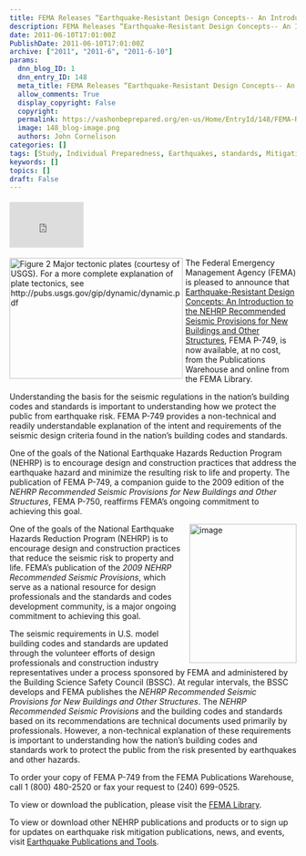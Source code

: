 ```yaml
---
title: FEMA Releases “Earthquake-Resistant Design Concepts-- An Introduction to the NEHRP Recommended Seismic Provisions for New Buildings and Other Structures”, FEMA P-749
description: FEMA Releases “Earthquake-Resistant Design Concepts-- An Introduction to the NEHRP Recommended Seismic Provisions for New Buildings and Other Structures”, FEMA P-749
date: 2011-06-10T17:01:00Z
PublishDate: 2011-06-10T17:01:00Z
archive: ["2011", "2011-6", "2011-6-10"]
params:
  dnn_blog_ID: 1
  dnn_entry_ID: 148
  meta_title: FEMA Releases “Earthquake-Resistant Design Concepts-- An Introduction to the NEHRP Recommended Seismic Provisions for New Buildings and Other Structures”, FEMA P-749
  allow_comments: True
  display_copyright: False
  copyright:
  permalink: https://vashonbeprepared.org/en-us/Home/EntryId/148/FEMA-Releases-ldquo-Earthquake-Resistant-Design-Concepts-An-Introduction-to-the-NEHRP-Recommended-Seismic-Provisions-for-New-Buildings-and-Other-Structures-rdquo-FEMA-P-749
  image: 148_blog-image.png
  authors: John Cornelison
categories: []
tags: [Study, Individual Preparedness, Earthquakes, standards, Mitigation]
keywords: []
topics: []
draft: False
---
```


<div class="wlWriterHeaderFooter" style="padding-bottom: 4px; margin: 0px; padding-left: 0px; padding-right: 0px; float: none; padding-top: 4px"><iframe src="http://www.facebook.com/widgets/like.php?href=http://vashoneoc.org/Blogs/VashonPreparedness/tabid/164/EntryId/148/FEMA-Releases-ldquo-Earthquake-Resistant-Design-Concepts-An-Introduction-to-the-NEHRP-Recommended-Seismic-Provisions-for-New-Buildings-and-Other-Structures-rdquo-FEMA-P-749.aspx" frameborder="0" scrolling="no" style="border-bottom: medium none; border-left: medium none; width: 130px; height: 80px; border-top: medium none; border-right: medium none"></iframe></div>
<p><a href="./images/148/77f2c3f3b61d_8784-image_2.png"><img title="Figure 2 Major tectonic plates (courtesy of USGS). For a more complete explanation of plate tectonics, see http://pubs.usgs.gov/gip/dynamic/dynamic.pdf" border="0" alt="Figure 2 Major tectonic plates (courtesy of USGS). For a more complete explanation of plate tectonics, see http://pubs.usgs.gov/gip/dynamic/dynamic.pdf" align="left" width="304" height="212" style="background-image: none; border-bottom: 0px; border-left: 0px; margin: 0px 5px 5px 0px; padding-left: 0px; padding-right: 0px; display: inline; float: left; border-top: 0px; border-right: 0px; padding-top: 0px" src="./images/148/77f2c3f3b61d_8784-image_thumb.png" /></a>The Federal Emergency Management Agency (FEMA) is pleased to announce that <a target="_blank" href="http://www.fema.gov/library/viewRecord.do?id=4711">Earthquake-Resistant Design Concepts: An Introduction to the NEHRP Recommended Seismic Provisions for New Buildings and Other Structures</a>, FEMA P-749, is now available, at no cost, from the Publications Warehouse and online from the FEMA Library.</p>
<p>Understanding the basis for the seismic regulations in the nation’s building codes and standards is important to understanding how we protect the public from earthquake risk. FEMA P-749 provides a non-technical and readily understandable explanation of the intent and requirements of the seismic design criteria found in the nation’s building codes and standards.</p>
<p>One of the goals of the National Earthquake Hazards Reduction Program (NEHRP) is to encourage design and construction practices that address the earthquake hazard and minimize the resulting risk to life and property. The publication of FEMA P-749, a companion guide to the 2009 edition of the <em>NEHRP Recommended Seismic Provisions for New Buildings and Other Structures</em>, FEMA P-750, reaffirms FEMA’s ongoing commitment to achieving this goal.</p>
<p><a href="./images/148/77f2c3f3b61d_8784-image_4.png"><img title="image" border="0" alt="image" align="right" width="188" height="244" style="background-image: none; border-bottom: 0px; border-left: 0px; margin: 0px 0px 5px 5px; padding-left: 0px; padding-right: 0px; display: inline; float: right; border-top: 0px; border-right: 0px; padding-top: 0px" src="./images/148/77f2c3f3b61d_8784-image_thumb_1.png" /></a>One of the goals of the National Earthquake Hazards Reduction Program (NEHRP) is to encourage design and construction practices that reduce the seismic risk to property and life. FEMA’s publication of the <em>2009 NEHRP Recommended Seismic Provisions</em>, which serve as a national resource for design professionals and the standards and codes development community, is a major ongoing commitment to achieving this goal.</p>
<p>The seismic requirements in U.S. model building codes and standards are updated through the volunteer efforts of design professionals and construction industry representatives under a process sponsored by FEMA and administered by the Building Science Safety Council (BSSC). At regular intervals, the BSSC develops and FEMA publishes the <em>NEHRP Recommended Seismic Provisions for New Buildings and Other Structures</em>. The <em>NEHRP Recommended Seismic Provisions</em> and the building codes and standards based on its recommendations are technical documents used primarily by professionals. However, a non-technical explanation of these requirements is important to understanding how the nation’s building codes and standards work to protect the public from the risk presented by earthquakes and other hazards.</p>
<p>To order your copy of FEMA P-749 from the FEMA Publications Warehouse, call 1 (800) 480-2520 or fax your request to (240) 699-0525.</p>
<p>To view or download the publication, please visit the <a target="_blank" href="http://www.fema.gov/library/viewRecord.do?id=4711">FEMA Library</a>.</p>
<p>To view or download other NEHRP publications and products or to sign up for updates on earthquake risk mitigation publications, news, and events, visit <a target="_blank" href="http://www.fema.gov/plan/prevent/earthquake/publications.shtm">Earthquake Publications and Tools</a>.</p>
